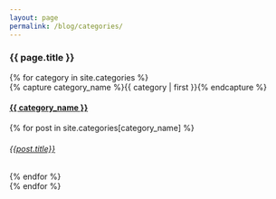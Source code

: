 ```yaml
---
layout: page
permalink: /blog/categories/
---
```

<h3>  {{ page.title }} </h3>
<div id="categories">
{% for category in site.categories %}
  <div class="category-box" >
    {% capture category_name %}{{ category | first }}{% endcapture %}
    <div id="#{{ category_name | slugize }}"></div>
    <h4 class="category-head"><a href="{{ site.baseurl }}/blog/categories/{{ category_name }}">{{ category_name }}</a></h4>
    <a name="{{ category_name | slugize }}"></a>
     {% for post in site.categories[category_name] %}
    <article class="center">
      <h6 ><a href="{{ site.baseurl }}{{ post.url }}">{{post.title}}</a></h6>
    </article>
    {% endfor %}
  </div>
{% endfor %}
</div>